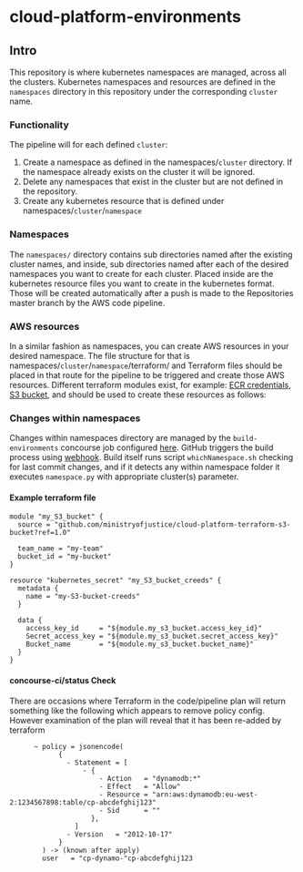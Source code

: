 # cloud-platform-environments

## Intro

This repository is where kubernetes namespaces are managed, across all the clusters. Kubernetes namespaces and resources are defined in the `namespaces` directory in this repository under the corresponding `cluster` name.

### Functionality

The pipeline will for each defined `cluster`:

1. Create a namespace as defined in the namespaces/`cluster` directory. If the namespace already exists on the cluster it will be ignored.
2. Delete any namespaces that exist in the cluster but are not defined in the repository.
3. Create any kubernetes resource that is defined under namespaces/`cluster`/`namespace`

### Namespaces

The `namespaces/` directory contains sub directories named after the existing cluster names, and inside, sub directories named after each of the desired namespaces you want to create for each cluster. Placed inside are the kubernetes resource files you want to create in the kubernetes format. Those will be created automatically after a push is made to the Repositories master branch by the AWS code pipeline.

### AWS resources

In a similar fashion as namespaces, you can create AWS resources in your desired namespace. The file structure for that is namespaces/`cluster`/`namespace`/terraform/ and Terraform files should be placed in that route for the pipeline to be triggered and create those AWS resources. Different terraform modules exist, for example: [ECR credentials](https://github.com/ministryofjustice/cloud-platform-terraform-ecr-credentials), [S3 bucket](https://github.com/ministryofjustice/cloud-platform-terraform-s3-bucket), and should be used to create these resources as follows:

### Changes within namespaces

Changes within namespaces directory are managed by the `build-environments` concourse job configured [here](https://github.com/ministryofjustice/cloud-platform-concourse/tree/master/pipelines/cloud-platform-live-0/main/build-environments.yaml).
GitHub triggers the build process using [webhook](https://github.com/ministryofjustice/cloud-platform-environments/settings/hooks/32085881). Build itself runs script `whichNamespace.sh` checking for last commit changes, and if it detects any within namespace folder it executes `namespace.py` with appropriate cluster(s) parameter.

#### Example terraform file

```
module "my_S3_bucket" {
  source = "github.com/ministryofjustice/cloud-platform-terraform-s3-bucket?ref=1.0"

  team_name = "my-team"
  bucket_id = "my-bucket"
}

resource "kubernetes_secret" "my_S3_bucket_creeds" {
  metadata {
    name = "my-S3-bucket-creeds"
  }

  data {
    access_key_id     = "${module.my_s3_bucket.access_key_id}"
    Secret_access_key = "${module.my_s3_bucket.secret_access_key}"
    Bucket_name       = "${module.my_s3_bucket.bucket_name}"
  }
}
```

#### concourse-ci/status Check

There are occasions where Terraform in the code/pipeline plan will return something like the following
which appears to remove policy config. However examination of the plan will reveal that it has been re-added by terraform

```
      ~ policy = jsonencode(
            {
              - Statement = [
                  - {
                      - Action   = "dynamodb:*"
                      - Effect   = "Allow"
                      - Resource = "arn:aws:dynamodb:eu-west-2:1234567898:table/cp-abcdefghij123"
                      - Sid      = ""
                    },
                ]
              - Version   = "2012-10-17"
            }
        ) -> (known after apply)
        user   = "cp-dynamo-"cp-abcdefghij123
```
